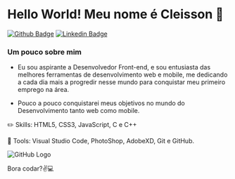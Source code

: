 # Hello World! Meu nome é Cleisson 👋
[![Github Badge](https://img.shields.io/badge/-Github-000?style=flat-square&logo=Github&logoColor=white&link=https://github.com/CleissonV)](https://github.com/CleissonV)
[![Linkedin Badge](https://img.shields.io/badge/-LinkedIn-blue?style=flat-square&logo=Linkedin&logoColor=white&link=https://www.linkedin.com/in/cleisson-vilela-a695381b2/)](https://www.linkedin.com/in/cleisson-vilela-a695381b2/)

### Um pouco sobre mim
<ul>
<li> <p> Eu sou aspirante a Desenvolvedor Front-end, e sou entusiasta das melhores ferramentas de desenvolvimento web e mobile, me dedicando a cada dia mais a progredir nesse mundo para conquistar meu primeiro emprego na área.</p></li>
<li><p> Pouco a pouco conquistarei meus objetivos no mundo do Desenvolvimento tanto web como mobile.</p></li>
  </ul>

:pencil2: Skills: HTML5, CSS3, JavaScript, C e C++

💼 Tools: Visual Studio Code, PhotoShop, AdobeXD, Git e GitHub.

![GitHub Logo](https://t4.ftcdn.net/jpg/02/24/55/09/240_F_224550946_XQ4hhal8y8P3jHKTcQl9CzERTw5CKJHh.jpg) <p> Bora codar?:v::computer:</p> 

